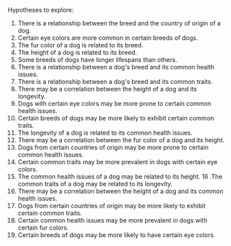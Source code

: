 Hypotheses to explore:

1. There is a relationship between the breed and the country of origin of a dog.
2. Certain eye colors are more common in certain breeds of dogs.
3. The fur color of a dog is related to its breed.
4. The height of a dog is related to its breed.
5. Some breeds of dogs have longer lifespans than others.
6. There is a relationship between a dog's breed and its common health issues.
7. There is a relationship between a dog's breed and its common traits.
8. There may be a correlation between the height of a dog and its longevity.
9. Dogs with certain eye colors may be more prone to certain common health issues.
10. Certain breeds of dogs may be more likely to exhibit certain common traits.
11. The longevity of a dog is related to its common health issues.
12. There may be a correlation between the fur color of a dog and its height.
13. Dogs from certain countries of origin may be more prone to certain common health issues.
14. Certain common traits may be more prevalent in dogs with certain eye colors.
15. The common health issues of a dog may be related to its height.
16 .The common traits of a dog may be related to its longevity.
17. There may be a correlation between the height of a dog and its common health issues.
18. Dogs from certain countries of origin may be more likely to exhibit certain common traits.
19. Certain common health issues may be more prevalent in dogs with certain fur colors.
20. Certain breeds of dogs may be more likely to have certain eye colors.
